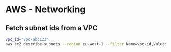 # AWS - Networking

## Fetch subnet ids from a VPC

```bash
vpc_id="vpc-abc123"
aws ec2 describe-subnets --region eu-west-1 --filter Name=vpc-id,Values=${vpc_id} --query 'Subnets[?MapPublicIpOnLaunch==`false`].SubnetId'
```

